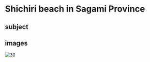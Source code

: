 # Shichiri beach in Sagami Province

## subject

## images

[![30](https://upload.wikimedia.org/wikipedia/commons/thumb/7/73/Shichiri_beach_in_Sagami_province.jpg/290px-Shichiri_beach_in_Sagami_province.jpg)](https://en.wikipedia.org/wiki/File:Shichiri_beach_in_Sagami_province.jpg)
